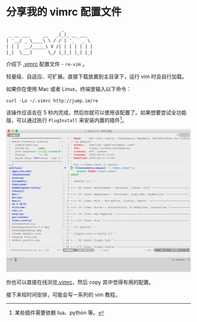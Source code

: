 # 分享我的 vimrc 配置文件
                         _
     _ __ ___     __   _(_)_ __ ___
    | '__/ _ \____\ \ / / | '_ ` _ \
    | | |  __/_____\ V /| | | | | | |
    |_|  \___|      \_/ |_|_| |_| |_|

介绍下 [.vimrc](https://raw.githubusercontent.com/ashfinal/vimrc-config/master/.vimrc) 配置文件 - `re-vim` 。

轻量级、自适应、可扩展。直接下载放置到主目录下，运行 vim 时会自行加载。

如果你在使用 Mac 或者 Linux，终端里输入以下命令：

    curl -Lo ~/.vimrc http://jump.im/re

该操作应该会在 5 秒内完成，然后你就可以使用该配置了。如果想要尝试全功能版，可以通过执行 `PlugInstall` 来安装内置的插件[^requestments]。

![截图](../img/20160513-145357.png)

你也可以直接在线浏览[.vimrc](../attachment/vimrc.html)，然后 copy 其中觉得有用的配置。


接下来视时间安排，可能会写一系列的 vim 教程。

[^requestments]:某些插件需要依赖 lua、python 等。
